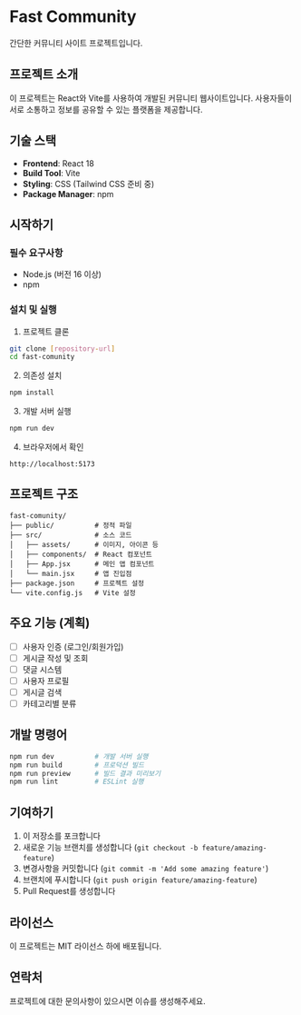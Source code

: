 # Fast Community

간단한 커뮤니티 사이트 프로젝트입니다.

## 프로젝트 소개

이 프로젝트는 React와 Vite를 사용하여 개발된 커뮤니티 웹사이트입니다. 사용자들이 서로 소통하고 정보를 공유할 수 있는 플랫폼을 제공합니다.

## 기술 스택

- **Frontend**: React 18
- **Build Tool**: Vite
- **Styling**: CSS (Tailwind CSS 준비 중)
- **Package Manager**: npm

## 시작하기

### 필수 요구사항

- Node.js (버전 16 이상)
- npm

### 설치 및 실행

1. 프로젝트 클론

```bash
git clone [repository-url]
cd fast-comunity
```

2. 의존성 설치

```bash
npm install
```

3. 개발 서버 실행

```bash
npm run dev
```

4. 브라우저에서 확인

```
http://localhost:5173
```

## 프로젝트 구조

```
fast-comunity/
├── public/          # 정적 파일
├── src/             # 소스 코드
│   ├── assets/      # 이미지, 아이콘 등
│   ├── components/  # React 컴포넌트
│   ├── App.jsx      # 메인 앱 컴포넌트
│   └── main.jsx     # 앱 진입점
├── package.json     # 프로젝트 설정
└── vite.config.js   # Vite 설정
```

## 주요 기능 (계획)

- [ ] 사용자 인증 (로그인/회원가입)
- [ ] 게시글 작성 및 조회
- [ ] 댓글 시스템
- [ ] 사용자 프로필
- [ ] 게시글 검색
- [ ] 카테고리별 분류

## 개발 명령어

```bash
npm run dev          # 개발 서버 실행
npm run build        # 프로덕션 빌드
npm run preview      # 빌드 결과 미리보기
npm run lint         # ESLint 실행
```

## 기여하기

1. 이 저장소를 포크합니다
2. 새로운 기능 브랜치를 생성합니다 (`git checkout -b feature/amazing-feature`)
3. 변경사항을 커밋합니다 (`git commit -m 'Add some amazing feature'`)
4. 브랜치에 푸시합니다 (`git push origin feature/amazing-feature`)
5. Pull Request를 생성합니다

## 라이선스

이 프로젝트는 MIT 라이선스 하에 배포됩니다.

## 연락처

프로젝트에 대한 문의사항이 있으시면 이슈를 생성해주세요.
